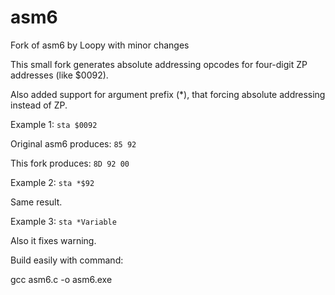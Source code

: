 # asm6
Fork of asm6 by Loopy with minor changes

This small fork generates absolute addressing opcodes for four-digit ZP addresses (like $0092).

Also added support for argument prefix (*), that forcing absolute addressing instead of ZP.

Example 1: `sta $0092`

Original asm6 produces: `85 92`

This fork produces: `8D 92 00`

Example 2: `sta *$92`

Same result.

Example 3: `sta *Variable`

Also it fixes warning.

Build easily with command:

  gcc asm6.c -o asm6.exe
